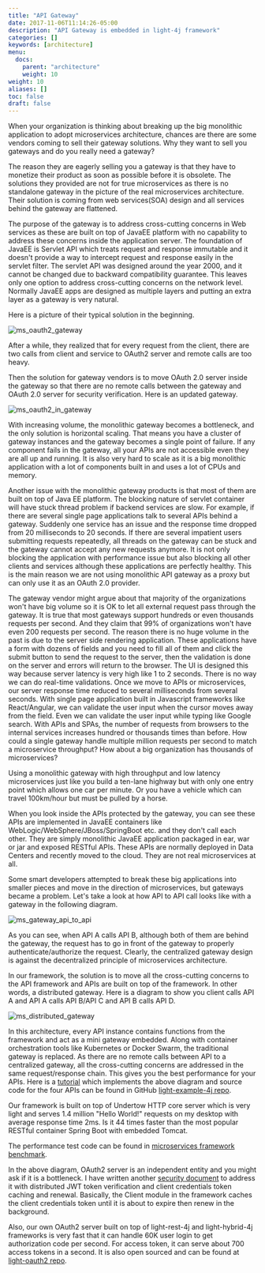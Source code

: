 ```yaml
---
title: "API Gateway"
date: 2017-11-06T11:14:26-05:00
description: "API Gateway is embedded in light-4j framework"
categories: []
keywords: [architecture]
menu:
  docs:
    parent: "architecture"
    weight: 10
weight: 10
aliases: []
toc: false
draft: false
---
```


When your organization is thinking about breaking up the big monolithic application to adopt microservices architecture, chances are there are some vendors coming to sell their gateway solutions. Why they want to sell you gateways and do you really need a gateway?

The reason they are eagerly selling you a gateway is that they have to monetize their product as soon as possible before it is obsolete. The solutions they provided are not for true microservices as there is no standalone gateway in the picture of the real microservices architecture. Their solution is coming from web services(SOA) design and all services behind the gateway are flattened.

The purpose of the gateway is to address cross-cutting concerns in Web services as these are built on top of JavaEE platform with no capability to address these concerns inside the application server. The foundation of JavaEE is Servlet API which treats request and response immutable and it doesn't provide a way to intercept request and response easily in the servlet filter. The servlet API was designed around the year 2000, and it cannot be changed due to backward compatibility guarantee. This leaves only one option to address cross-cutting concerns on the network level. Normally JavaEE apps are designed as multiple layers and putting an extra layer as a gateway is very natural. 

Here is a picture of their typical solution in the beginning.

![ms_oauth2_gateway](/images/ms_oauth2_gateway.png)

After a while, they realized that for every request from the client, there are two calls from client and service to OAuth2 server and remote calls are too heavy.

Then the solution for gateway vendors is to move OAuth 2.0 server inside the gateway so that there are no remote calls between the gateway and OAuth 2.0 server for security verification. Here is an updated gateway.

![ms_oauth2_in_gateway](/images/ms_oauth2_in_gateway.png)

With increasing volume, the monolithic gateway becomes a bottleneck, and the only solution is horizontal scaling. That means you have a cluster of gateway instances and the gateway becomes a single point of failure. If any component fails in the gateway, all your APIs are not accessible even they are all up and running. It is also very hard to scale as it is a big monolithic application with a lot of components built in and uses a lot of CPUs and memory. 

Another issue with the monolithic gateway products is that most of them are built on top of Java EE platform. The blocking nature of servlet container will have stuck thread problem if backend services are slow. For example, if there are several single page applications talk to several APIs behind a gateway. Suddenly one service has an issue and the response time dropped from 20 milliseconds to 20 seconds. If there are several impatient users submitting requests repeatedly, all threads on the gateway can be stuck and the gateway cannot accept any new requests anymore. It is not only blocking the application with performance issue but also blocking all other clients and services although these applications are perfectly healthy.  This is the main reason we are not using monolithic API gateway as a proxy but can only use it as an OAuth 2.0 provider. 

The gateway vendor might argue about that majority of the organizations won't have big volume so it is OK to let all external request pass through the gateway. It is true that most gateways support hundreds or even thousands requests per second. And they claim that 99% of organizations won't have even 200 requests per second.  The reason there is no huge volume in the past is due to the server side rendering application. These applications have a form with dozens of fields and you need to fill all of them and click the submit button to send the request to the server, then the validation is done on the server and errors will return to the browser. The UI is designed this way because server latency is very high like 1 to 2 seconds. There is no way we can do real-time validations. Once we move to APIs or microservices, our server response time reduced to several milliseconds from several seconds. With single page application built in Javascript frameworks like React/Angular, we can validate the user input when the cursor moves away from the field. Even we can validate the user input while typing like Google search. With APIs and SPAs, the number of requests from browsers to the internal services increases hundred or thousands times than before. How could a single gateway handle multiple million requests per second to match a microservice throughput? How about a big organization has thousands of microservices?

Using a monolithic gateway with high throughput and low latency microservices just like you build a ten-lane highway but with only one entry point which allows one car per minute. Or you have a vehicle which can travel 100km/hour but must be pulled by a horse. 

When you look inside the APIs protected by the gateway, you can see these APIs are implemented in JavaEE containers like WebLogic/WebSphere/JBoss/SpringBoot etc. and they don't call each other. They are simply monolithic JavaEE application packaged in ear, war or jar and exposed RESTful APIs. These APIs are normally deployed in Data Centers and recently moved to the cloud. They are not real microservices at all. 

Some smart developers attempted to break these big applications into smaller pieces and move in the direction of microservices, but gateways became a problem. Let's take a look at how API to API call looks like with a gateway in the following diagram.

![ms_gateway_api_to_api](/images/ms_gateway_api_to_api.png)

As you can see, when API A calls API B, although both of them are behind the gateway, the request has to go in front of the gateway to properly authenticate/authorize the request. Clearly, the centralized gateway design is against the decentralized principle of microservices architecture.

In our framework, the solution is to move all the cross-cutting concerns to the API framework and APIs are built on top of the framework. In other words, a distributed gateway. Here is a diagram to show you client calls API A and API A calls API B/API C and API B calls API D. 

![ms_distributed_gateway](/images/ms_distributed_gateway.png)


In this architecture, every API instance contains functions from the framework and act as a mini gateway embedded. Along with container orchestration tools like Kubernetes or Docker Swarm, the traditional gateway is replaced. As there are no remote calls between API to a centralized gateway, all the cross-cutting concerns are addressed in the same request/response chain. This gives you the best performance for your APIs. Here is a [tutorial][] which implements the above diagram and source code for the four APIs can be found in GitHub [light-example-4j repo][].

Our framework is built on top of Undertow HTTP core server which is very light and serves 1.4 million "Hello World!" requests on my desktop with average response time 2ms. Is it 44 times faster than the most popular RESTful container Spring Boot with embedded Tomcat.

The performance test code can be found in [microservices framework benchmark][].

In the above diagram, OAuth2 server is an independent entity and you might ask if it is a bottleneck. I have written another [security document][] to address it with distributed JWT token verification and client credentials token caching and renewal. Basically, the Client module in the framework caches the client credentials token until it is about to expire then renew in the background. 

Also, our own OAuth2 server built on top of light-rest-4j and light-hybrid-4j frameworks is very fast that it can handle 60K user login to get authorization code per second. For access token, it can serve about 700 access tokens in a second. It is also open sourced and can be found at [light-oauth2 repo][].

[tutorial]: /tutorial/rest/swagger/ms-chain/
[light-example-4j repo]: https://github.com/networknt/light-example-4j
[microservices framework benchmark]: https://github.com/networknt/microservices-framework-benchmark
[security document]: /architecture/security/
[light-oauth2 repo]: https://github.com/networknt/light-oauth2
